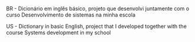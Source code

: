 BR - Dicionário em inglês básico, projeto que desenvolvi juntamente com o curso Desenvolvimento de sistemas na minha escola

US - Dictionary in basic English, project that I developed together with the course Systems development in my school